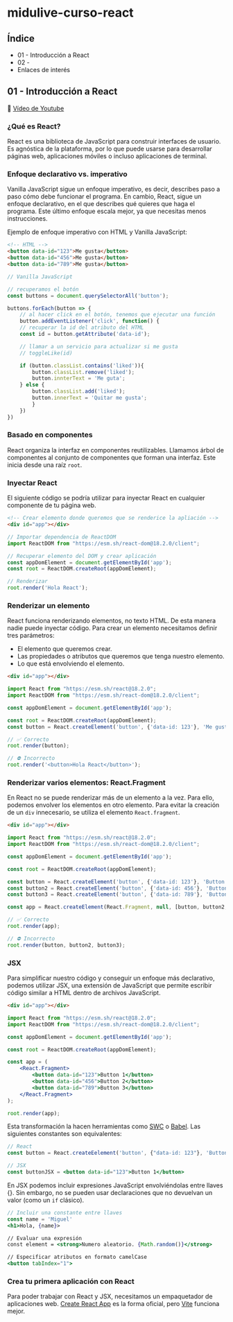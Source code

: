 # midulive-curso-react

## Índice
* 01 - Introducción a React
* 02 - 
* Enlaces de interés

## 01 - Introducción a React 

🔗 [Vídeo de Youtube](https://www.youtube.com/watch?v=7iobxzd_2wY&t=127s)

### ¿Qué es React?
React es una biblioteca de JavaScript para construir interfaces de usuario. Es agnóstica de la plataforma, por lo que puede usarse para desarrollar páginas web, aplicaciones móviles o incluso aplicaciones de terminal.

### Enfoque declarativo vs. imperativo
Vanilla JavaScript sigue un enfoque imperativo, es decir, describes paso a paso cómo debe funcionar el programa. En cambio, React, sigue un enfoque declarativo, en el que describes qué quieres que haga el programa. Este último enfoque escala mejor, ya que necesitas menos instrucciones.

Ejemplo de enfoque imperativo con HTML y Vanilla JavaScript:

```html
<!-- HTML --> 
<button data-id="123">Me gusta</button>
<button data-id="456">Me gusta</button>
<button data-id="789">Me gusta</button>
```

```js
// Vanilla JavaScript

// recuperamos el botón
const buttons = document.querySelectorAll('button');

buttons.forEach(button => {
    // al hacer click en el botón, tenemos que ejecutar una función
    button.addEventListener('click', function() {
    // recuperar la id del atributo del HTML
    const id = button.getAttribute('data-id');

    // llamar a un servicio para actualizar si me gusta
    // toggleLike(id)

    if (button.classList.contains('liked')){
        button.classList.remove('liked');
        button.innterText = 'Me guta';
    } else {
        button.classList.add('liked');
        button.innerText = 'Quitar me gusta';
        }
    })
})
```
### Basado en componentes
React organiza la interfaz en componentes reutilizables. Llamamos árbol de componentes al conjunto de componentes que forman una interfaz. Este inicia desde una raíz <code>root</code>.

### Inyectar React
El siguiente código se podría utilizar para inyectar React en cualquier componente de tu página web.

```html
<!-- Crear elemento donde queremos que se renderice la apliación --> 
<div id="app"></div>
```

```js
// Importar dependencia de ReactDOM
import ReactDOM from "https://esm.sh/react-dom@18.2.0/client";

// Recuperar elemento del DOM y crear aplicación
const appDomElement = document.getElementById('app');
const root = ReactDOM.createRoot(appDomElement);

// Renderizar
root.render('Hola React');
```

### Renderizar un elemento
React funciona renderizando elementos, no texto HTML. De esta manera nadie puede inyectar código. Para crear un elemento necesitamos definir tres parámetros:
- El elemento que queremos crear.
- Las propiedades o atributos que queremos que tenga nuestro elemento.
- Lo que está envolviendo el elemento.

```html
<div id="app"></div>
```

```js
import React from "https://esm.sh/react@18.2.0";
import ReactDOM from "https://esm.sh/react-dom@18.2.0/client";

const appDomElement = document.getElementById('app');

const root = ReactDOM.createRoot(appDomElement);
const button = React.createElement('button', {'data-id: 123'}, 'Me gusta');

// ✅ Correcto
root.render(button);

// ⛔️ Incorrecto
root.render('<button>Hola React</button>');
```

### Renderizar varios elementos: React.Fragment
En React no se puede renderizar más de un elemento a la vez. Para ello, podemos envolver los elementos en otro elemento. Para evitar la creación de un <code>div</code> innecesario, se utiliza el elemento <code>React.fragment</code>.

```html
<div id="app"></div>
```

```js
import React from "https://esm.sh/react@18.2.0";
import ReactDOM from "https://esm.sh/react-dom@18.2.0/client";

const appDomElement = document.getElementById('app');

const root = ReactDOM.createRoot(appDomElement);

const button = React.createElement('button', {'data-id: 123'}, 'Button 1');
const button2 = React.createElement('button', {'data-id: 456'}, 'Button 2');
const button3 = React.createElement('button', {'data-id: 789'}, 'Button 3');

const app = React.createElement(React.Fragment, null, [button, button2, button3]);

// ✅ Correcto
root.render(app);

// ⛔️ Incorrecto
root.render(button, button2, button3);
```

### JSX
Para simplificar nuestro código y conseguir un enfoque más declarativo, podemos utilizar JSX, una extensión de JavaScript que permite escribir código similar a HTML dentro de archivos JavaScript.

```html
<div id="app"></div>
```

```jsx
import React from "https://esm.sh/react@18.2.0";
import ReactDOM from "https://esm.sh/react-dom@18.2.0/client";

const appDomElement = document.getElementById('app');

const root = ReactDOM.createRoot(appDomElement);

const app = (
    <React.Fragment>
        <button data-id="123">Button 1</button>
        <button data-id="456">Button 2</button>
        <button data-id="789">Button 3</button>
    </React.Fragment>
);

root.render(app);
```

Esta transformación la hacen herramientas como [SWC](https://swc.rs/playground) o [Babel](https://babeljs.io/). Las siguientes constantes son equivalentes:

```jsx
// React
const button = React.createEelement('button', {"data-id: 123"}, 'Button 1')

// JSX
const buttonJSX = <button data-id="123">Button 1</button>
```

En JSX podemos incluir expresiones JavaScript envolviéndolas entre llaves {}. Sin embargo, no se pueden usar declaraciones que no devuelvan un valor (como un <code>if</code> clásico).

```jsx
// Incluir una constante entre llaves
const name = 'Miguel'
<h1>Hola, {name}>

// Evaluar una expresión 
const element = <strong>Numero aleatorio. {Math.random()}</strong>

// Especificar atributos en formato camelCase
<button tabIndex="1">
```

### Crea tu primera aplicación con React
Para poder trabajar con React y JSX, necesitamos un empaquetador de aplicaciones web. [Create React App](https://create-react-app.dev/) es la forma oficial, pero [Vite](https://vite.dev/) funciona mejor.